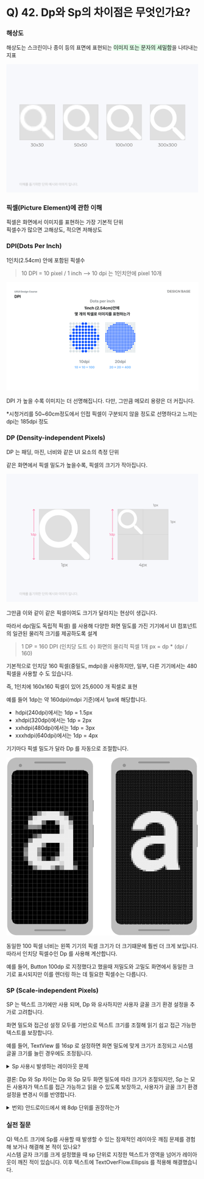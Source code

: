 # Q) 42. Dp와 Sp의 차이점은 무엇인가요?

### 해상도
해상도는 스크린이나 종이 등의 표면에 표현되는 <span style='background-color:#dcffe4'>이미지 또는 문자의 세밀함</span>을 나타내는 지표

<div align="center">

![resolution.png](assets/resolution.png)

</div>

### 픽셀(Picture Element)에 관한 이해
픽셀은 화면에서 이미지를 표현하는 가장 기본적 단위<br/>
픽셀수가 많으면 고해상도, 적으면 저해상도

### DPI(Dots Per Inch)
1인치(2.54cm) 안에 포함된 픽셀수<br/>

> 10 DPI = 10 pixel / 1 inch  --> 10 dpi 는 1인치안에 pixel 10개

<div align="center">
 
![dpi.png](assets/dpi.png)
</div>

DPI 가 높을 수록 이미지는 더 선명해집니다. 다만, 그만큼 메모리 용량은 더 커집니다.

*시청거리를 50~60cm정도에서 인접 픽셀이 구분되지 않을 정도로 선명하다고 느끼는 dpi는 185dpi 정도


### DP (Density-independent Pixels)
DP 는 패딩, 마진, 너비와 같은 UI 요소의 측정 단위

같은 화면에서 픽셀 밀도가 높을수록, 픽셀의 크기가 작아집니다.

<div align="center">

![dp.png](assets/dp.png)
</div>

그만큼 이와 같이 같은 픽셀이여도 크기가 달라지는 현상이 생깁니다.

따라서 dp(밀도 독립적 픽셀) 를 사용해
다양한 화면 밀도를 가진 기기에서 UI 컴포넌트의 일관된 물리적 크기를 제공하도록 설계

> 1 DP = 160 DPI (인치당 도트 수) 화면의 물리적 픽셀 1개
> px = dp * (dpi / 160)

기본적으로 인치당 160 픽셀(중밀도, mdpi)을 사용하지만,
일부, 다른 기기에서는 480 픽셀을 사용할 수 도 있습니다.

즉, 1인치에 160x160 픽셀이 있어 25,6000 개 픽셀로 표현

예를 들어 1dp는 약 160dpi(mdpi 기준)에서 1px에 해당합니다.<br/>
- hdpi(240dpi)에서는 1dp = 1.5px
- xhdpi(320dpi)에서는 1dp = 2px
- xxhdpi(480dpi)에서는 1dp = 3px
- xxxhdpi(640dpi)에서는 1dp = 4px

기기마다 픽셀 밀도가 달라 Dp 를 자동으로 조절합니다.

<div align="center">

![different_dpi](assets/different_dpi.png)
</div>

동일한 100 픽셀 너비는 왼쪽 기기의 픽셀 크기가 더 크기떄문에 훨씬 더 크게 보입니다.
따라서 인치당 픽셀수인 Dp 를 사용해 계산합니다.

예를 들어, Button 100dp 로 지정했다고 했을때
저밀도와 고밀도 화면에서 동일한 크기로 표시되지만 이를 렌더링 하는 데 필요한 픽셀수는 다릅니다.

### SP (Scale-independent Pixels)
SP 는 텍스트 크기에만 사용 되며, Dp 와 유사하지만 사용자 글꼴 크기 환경 설정을 추가로 고려합니다.

화면 밀도와 접근성 설정 모두를 기반으로 텍스트 크기를 조절해 읽기 쉽고 접근 가능한 텍스트를 보장합니다.

예를 들어, TextView 를 16sp 로 설정하면 화면 밀도에 맞게 크기가 조정되고
시스템 글꼴 크기를 늘린 경우에도 조정됩니다.

<details>

<summary>Sp 사용시 발생하는 레이아웃 문제</summary>

너무 큰 글꼴 크기 지정시 UI 컴포넌트가 겹치거나 화면을 벗어나는 경우 문제가 발생합니다.
버튼이나, 레이블과 같은 제한된 공간에서의 레이아웃이 깨질수 있습니다.

해결 방안
1. 콘텐츠 적절히 감싸기<br/>
기본적으로 텍스트 기반 컴포넌트(text, button) 은 wrap_content 로 설정합니다.

2. Text OverFlow 시 TextView 에 minLines 또는 maxLines 사용<br/>
minLines 로 텍스트 글자 수를 제한하거나,<br/>
maxLines 와 함께 ellipsize(compose 에서는 ellipsis) 를 적용해 처리합니다. => ... 으로 처리됩니다.<br/><br/>
Compose 에서는 overflow = TextOverflow. 속성으로 적용 가능합니다.<br/>
Clip : 텍스트 영역이 범위를 넘어갔을 때 잘라서 보여주는 옵션, 기본 값<br/>
Visible : 텍스트 영역이 범위를 넘어갔을 때 모두 보여주는 옵션<br/>
Ellipsis : 텍스트 영역이 범위를 넘어갔을 때 "..." 처리하는 옵션, maxLines와 함께만 사용 가능<br/>

3. 중요한 UI 컴포넌트에 고정 크기 사용<br/>
일관된 크기가 필요한 경우 중요한 컴포넌트에는 Dp 사용을 하여 size 를 지정합니다.

4. 극단적인 글꼴 크기 테스트<br/>
항상 기기 설정에서 사용할 수 있는 가장 큰 시스템 글꼴 크기로 앱을 테스트하기

5. 제약 조건을 사용해 동적 크기 조절
ConstraintLayout 을 사용해 컴포넌트 위치 지정 및 크기 조절에 유연하게 반영

6. Sp 대신 Dp 크기 사용
글꼴 크기에도 고정된 값을 사용하고자 한다면 사용 가능. but, 사용자 경험을 저해시킬수 있다.

</details>

결론: Dp 와 Sp 차이는
Dp 와 Sp 모두 화면 밀도에 따라 크기가 조절되지만,
Sp 는 모든 사용자가 텍스트를 접근 가능하고 읽을 수 있도록 보장하고, 사용자가 글꼴 크기 환경 설정을 변경시 이를 반영합니다.

<details>

<summary>번외) 안드로이드에서 왜 8dp 단위를 권장하는가</summary>

**픽셀 정렬 문제를 방지**하기 위해서 입니다.

* 화면 밀도에 따라 dp가 px로 변환될 때 소수점이 생기면
  렌더링 시 **모서리 블러링(흐릿함)** 이 생길 수 있습니다.
* 8은 2, 4의 배수를 모두 포함하기 때문에
  다양한 해상도 비율에서 **정수 단위로 변환되는 경우가 많습니다.**
* 결과적으로 8dp 단위로 디자인하면
  **dp → px 변환 시 깨짐 없는 정확한 렌더링**이 가능하고,
  그리드 시스템 유지에도 유리합니다.

---

#### 예시: 8dp 단위 그리드 시스템

| 구분       | 예시 크기            | 설명            |
| -------- | ---------------- | ------------- |
| 아이콘      | 24dp, 32dp, 48dp | 정사각형 8의 배수 유지 |
| 마진/패딩    | 8dp, 16dp, 24dp  | 간격 규칙성 확보     |
| 라운드      | 4dp, 8dp         | 일관된 코너 곡률     |
| 최소 터치 영역 | 48dp             | 접근성 권장 크기     |

---

#### 핵심 요약

> * **디자인은 8dp 단위 그리드로 정렬**
> * **px가 아닌 dp 단위 사용**
> * **sp는 글자 크기에만 사용**
> * **이미지는 고해상도(4.0x) 기준으로 제작 후 밀도별 자동 스케일링**

[해상도와 그리드 시스템 참고](https://www.remain.co.kr/page/designsystem/ratio-design.php)

</details>




### 실전 질문
Q) 텍스트 크기에 Sp를 사용할 때 발생할 수 있는 잠재적인 레이아웃
깨짐 문제를 경험해 보거나 해결해 본 적이 있나요?<br/>
시스템 글자 크기를 크게 설정했을 때 sp 단위로 지정한 텍스트가 영역을 넘어가 레이아웃이 깨진 적이 있습니다. 
이후 텍스트에 TextOverFlow.Ellipsis 를 적용해 해결했습니다.